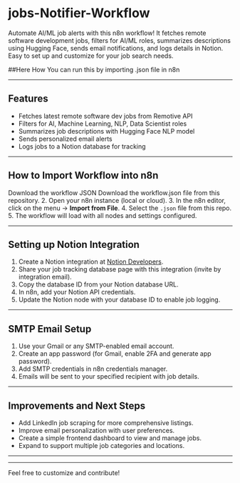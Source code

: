 # jobs-Notifier-Workflow
Automate AI/ML job alerts with this n8n workflow! It fetches remote software development jobs, filters for AI/ML roles, summarizes descriptions using Hugging Face, sends email notifications, and logs details in Notion. Easy to set up and customize for your job search needs.


##Here How You can run this by importing .json file in n8n

---

## Features
- Fetches latest remote software dev jobs from Remotive API
- Filters for AI, Machine Learning, NLP, Data Scientist roles
- Summarizes job descriptions with Hugging Face NLP model
- Sends personalized email alerts
- Logs jobs to a Notion database for tracking

---

## How to Import Workflow into n8n
Download the workflow JSON
Download the workflow.json file from this repository.
2. Open your n8n instance (local or cloud).
3. In the n8n editor, click on the menu → **Import from File**.
4. Select the `.json` file from this repo.
5. The workflow will load with all nodes and settings configured.

---

## Setting up Notion Integration

1. Create a Notion integration at [Notion Developers](https://www.notion.so/my-integrations).
2. Share your job tracking database page with this integration (invite by integration email).
3. Copy the database ID from your Notion database URL.
4. In n8n, add your Notion API credentials.
5. Update the Notion node with your database ID to enable job logging.

---

## SMTP Email Setup

1. Use your Gmail or any SMTP-enabled email account.
2. Create an app password (for Gmail, enable 2FA and generate app password).
3. Add SMTP credentials in n8n credentials manager.
4. Emails will be sent to your specified recipient with job details.

---

## Improvements and Next Steps

- Add LinkedIn job scraping for more comprehensive listings.
- Improve email personalization with user preferences.
- Create a simple frontend dashboard to view and manage jobs.
- Expand to support multiple job categories and locations.

---


---

Feel free to customize and contribute!

